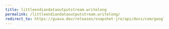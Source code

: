 ```yaml
---
title: littleendiandataoutputstream.writelong
permalink: /littleendiandataoutputstream.writelong/
redirect_to: https://guava.dev/releases/snapshot-jre/api/docs/com/google/common/io/LittleEndianDataOutputStream.html#writeLong-long-
---
```

